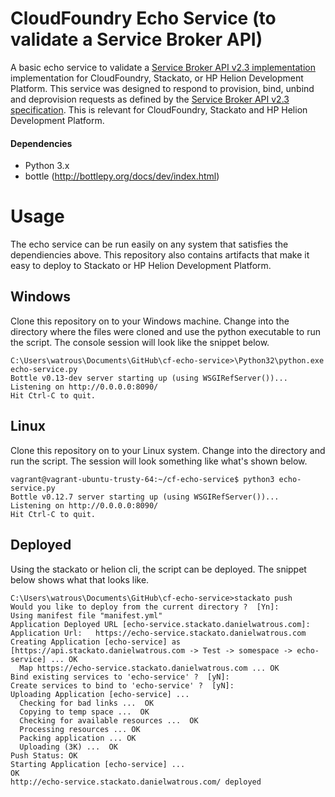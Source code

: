 CloudFoundry Echo Service (to validate a Service Broker API)
===============

A basic echo service to validate a [Service Broker API v2.3 implementation](https://github.com/dwatrous/cf-service-broker-python) implementation for CloudFoundry, Stackato, or HP Helion Development Platform. This service was designed to respond to provision, bind, unbind and deprovision requests as defined by the [Service Broker API v2.3 specification](http://docs.cloudfoundry.org/services/api.html). This is relevant for CloudFoundry, Stackato and HP Helion Development Platform.

#### Dependencies
 * Python 3.x
 * bottle (http://bottlepy.org/docs/dev/index.html)

# Usage

The echo service can be run easily on any system that satisfies the dependiencies above. This repository also contains artifacts that make it easy to deploy to Stackato or HP Helion Development Platform.

## Windows
Clone this repository on to your Windows machine. Change into the directory where the files were cloned and use the python executable to run the script. The console session will look like the snippet below.

```
C:\Users\watrous\Documents\GitHub\cf-echo-service>\Python32\python.exe echo-service.py
Bottle v0.13-dev server starting up (using WSGIRefServer())...
Listening on http://0.0.0.0:8090/
Hit Ctrl-C to quit.
```

## Linux
Clone this repository on to your Linux system. Change into the directory and run the script. The session will look something like what's shown below.

```
vagrant@vagrant-ubuntu-trusty-64:~/cf-echo-service$ python3 echo-service.py
Bottle v0.12.7 server starting up (using WSGIRefServer())...
Listening on http://0.0.0.0:8090/
Hit Ctrl-C to quit.
```

## Deployed
Using the stackato or helion cli, the script can be deployed. The snippet below shows what that looks like.

```
C:\Users\watrous\Documents\GitHub\cf-echo-service>stackato push
Would you like to deploy from the current directory ?  [Yn]:
Using manifest file "manifest.yml"
Application Deployed URL [echo-service.stackato.danielwatrous.com]:
Application Url:   https://echo-service.stackato.danielwatrous.com
Creating Application [echo-service] as [https://api.stackato.danielwatrous.com -> Test -> somespace -> echo-service] ... OK
  Map https://echo-service.stackato.danielwatrous.com ... OK
Bind existing services to 'echo-service' ?  [yN]:
Create services to bind to 'echo-service' ?  [yN]:
Uploading Application [echo-service] ...
  Checking for bad links ...  OK
  Copying to temp space ...  OK
  Checking for available resources ...  OK
  Processing resources ... OK
  Packing application ... OK
  Uploading (3K) ...  OK
Push Status: OK
Starting Application [echo-service] ...
OK
http://echo-service.stackato.danielwatrous.com/ deployed
```
